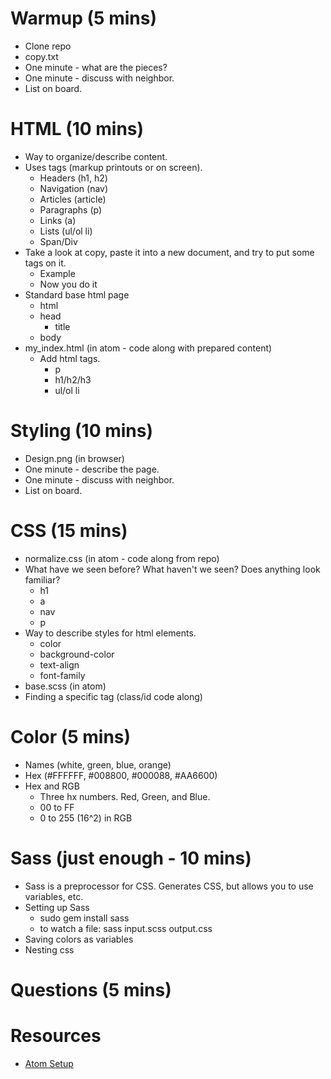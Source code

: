 # Warmup (5 mins)
* Clone repo
* copy.txt
* One minute - what are the pieces?
* One minute - discuss with neighbor.
* List on board.

# HTML (10 mins)
* Way to organize/describe content.
* Uses tags (markup printouts or on screen).
    * Headers (h1, h2)
    * Navigation (nav)
    * Articles (article)
    * Paragraphs (p)
    * Links (a)
    * Lists (ul/ol li)
    * Span/Div
* Take a look at copy, paste it into a new document, and try to put some tags on it.
    * Example
    * Now you do it
* Standard base html page
    * html
    * head
        * title
    * body
* my_index.html (in atom - code along with prepared content)
    * Add html tags.
        * p
        * h1/h2/h3
        * ul/ol li


# Styling (10 mins)
* Design.png (in browser)
* One minute - describe the page.
* One minute - discuss with neighbor.
* List on board.

# CSS (15 mins)
* normalize.css (in atom - code along from repo)
* What have we seen before? What haven't we seen? Does anything look familiar?
    * h1
    * a
    * nav
    * p
* Way to describe styles for html elements.
    * color
    * background-color
    * text-align
    * font-family
* base.scss (in atom)
* Finding a specific tag (class/id code along)


# Color (5 mins)
* Names (white, green, blue, orange)
* Hex (#FFFFFF, #008800, #000088, #AA6600)
* Hex and RGB
    * Three hx numbers. Red, Green, and Blue.
    * 00 to FF
    * 0 to 255 (16^2) in RGB


# Sass (just enough - 10 mins)
* Sass is a preprocessor for CSS. Generates CSS, but allows you to use variables, etc.
* Setting up Sass
    * sudo gem install sass
    * to watch a file: sass input.scss output.css
* Saving colors as variables
* Nesting css



# Questions (5 mins)

# Resources
* [Atom Setup](https://www.youtube.com/watch?v=hPC6keUUiTA)
